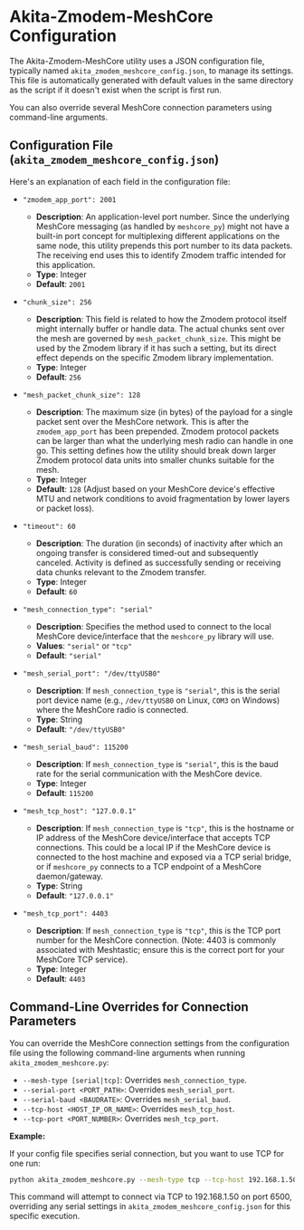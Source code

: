 # Akita-Zmodem-MeshCore Configuration

The Akita-Zmodem-MeshCore utility uses a JSON configuration file, typically named `akita_zmodem_meshcore_config.json`, to manage its settings. This file is automatically generated with default values in the same directory as the script if it doesn't exist when the script is first run.

You can also override several MeshCore connection parameters using command-line arguments.

## Configuration File (`akita_zmodem_meshcore_config.json`)

Here's an explanation of each field in the configuration file:

* `"zmodem_app_port": 2001`  
    * **Description**: An application-level port number. Since the underlying MeshCore messaging (as handled by `meshcore_py`) might not have a built-in port concept for multiplexing different applications on the same node, this utility prepends this port number to its data packets. The receiving end uses this to identify Zmodem traffic intended for this application.  
    * **Type**: Integer  
    * **Default**: `2001`

* `"chunk_size": 256`  
    * **Description**: This field is related to how the Zmodem protocol itself might internally buffer or handle data. The actual chunks sent over the mesh are governed by `mesh_packet_chunk_size`. This might be used by the Zmodem library if it has such a setting, but its direct effect depends on the specific Zmodem library implementation.  
    * **Type**: Integer  
    * **Default**: `256`

* `"mesh_packet_chunk_size": 128`  
    * **Description**: The maximum size (in bytes) of the payload for a single packet sent over the MeshCore network. This is after the `zmodem_app_port` has been prepended. Zmodem protocol packets can be larger than what the underlying mesh radio can handle in one go. This setting defines how the utility should break down larger Zmodem protocol data units into smaller chunks suitable for the mesh.  
    * **Type**: Integer  
    * **Default**: `128` (Adjust based on your MeshCore device's effective MTU and network conditions to avoid fragmentation by lower layers or packet loss).

* `"timeout": 60`  
    * **Description**: The duration (in seconds) of inactivity after which an ongoing transfer is considered timed-out and subsequently canceled. Activity is defined as successfully sending or receiving data chunks relevant to the Zmodem transfer.  
    * **Type**: Integer  
    * **Default**: `60`

* `"mesh_connection_type": "serial"`  
    * **Description**: Specifies the method used to connect to the local MeshCore device/interface that the `meshcore_py` library will use.  
    * **Values**: `"serial"` or `"tcp"`  
    * **Default**: `"serial"`

* `"mesh_serial_port": "/dev/ttyUSB0"`  
    * **Description**: If `mesh_connection_type` is `"serial"`, this is the serial port device name (e.g., `/dev/ttyUSB0` on Linux, `COM3` on Windows) where the MeshCore radio is connected.  
    * **Type**: String  
    * **Default**: `"/dev/ttyUSB0"`

* `"mesh_serial_baud": 115200`  
    * **Description**: If `mesh_connection_type` is `"serial"`, this is the baud rate for the serial communication with the MeshCore device.  
    * **Type**: Integer  
    * **Default**: `115200`

* `"mesh_tcp_host": "127.0.0.1"`  
    * **Description**: If `mesh_connection_type` is `"tcp"`, this is the hostname or IP address of the MeshCore device/interface that accepts TCP connections. This could be a local IP if the MeshCore device is connected to the host machine and exposed via a TCP serial bridge, or if `meshcore_py` connects to a TCP endpoint of a MeshCore daemon/gateway.  
    * **Type**: String  
    * **Default**: `"127.0.0.1"`

* `"mesh_tcp_port": 4403`  
    * **Description**: If `mesh_connection_type` is `"tcp"`, this is the TCP port number for the MeshCore connection. (Note: 4403 is commonly associated with Meshtastic; ensure this is the correct port for your MeshCore TCP service).  
    * **Type**: Integer  
    * **Default**: `4403`

## Command-Line Overrides for Connection Parameters

You can override the MeshCore connection settings from the configuration file using the following command-line arguments when running `akita_zmodem_meshcore.py`:

* `--mesh-type [serial|tcp]`: Overrides `mesh_connection_type`.
* `--serial-port <PORT_PATH>`: Overrides `mesh_serial_port`.
* `--serial-baud <BAUDRATE>`: Overrides `mesh_serial_baud`.
* `--tcp-host <HOST_IP_OR_NAME>`: Overrides `mesh_tcp_host`.
* `--tcp-port <PORT_NUMBER>`: Overrides `mesh_tcp_port`.

**Example:**

If your config file specifies serial connection, but you want to use TCP for one run:

```bash
python akita_zmodem_meshcore.py --mesh-type tcp --tcp-host 192.168.1.50 --tcp-port 6500 send "!NodeAlpha" /myfiles/data.bin
```

This command will attempt to connect via TCP to 192.168.1.50 on port 6500, overriding any serial settings in `akita_zmodem_meshcore_config.json` for this specific execution.
